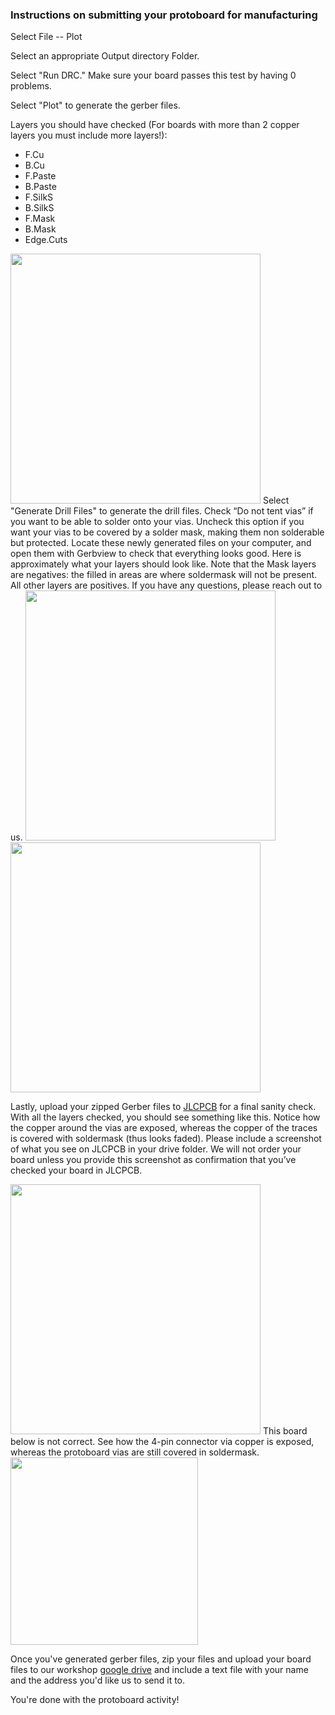 ### Instructions on submitting your protoboard for manufacturing 
Select File -- Plot

Select an appropriate Output directory Folder.


Select "Run DRC." Make sure your board passes this test by having 0 problems.


Select "Plot" to generate the gerber files.


Layers you should have checked (For boards with more than 2 copper layers you must include more layers!):
* F.Cu
* B.Cu
* F.Paste 
* B.Paste
* F.SilkS 
* B.SilkS
* F.Mask 
* B.Mask
* Edge.Cuts

<img width="400" src="../../Protoboard/Images/PlotView.png">
Select "Generate Drill Files" to generate the drill files.
Check “Do not tent vias” if you want to be able to solder onto your vias. Uncheck this option if you want your vias to be covered by a solder mask, making them non solderable but protected.
Locate these newly generated files on your computer, and open them with Gerbview to check that everything looks good. Here is approximately what your layers should look like. Note that the Mask layers are negatives: the filled in areas are where soldermask will not be present. All other layers are positives. If you have any questions, please reach out to us.


<img width="400" src="../../Protoboard/Images/FirstMasks.png">

<img width="400" src="../../Protoboard/Images/SecondMasks.png">

Lastly, upload your zipped Gerber files to [JLCPCB](https://cart.jlcpcb.com/quote) for a final sanity check. With all the layers checked, you should see something like this. Notice how the copper around the vias are exposed, whereas the copper of the traces is covered with soldermask (thus looks faded).
Please include a screenshot of what you see on JLCPCB in your drive folder. We will not order your board unless you provide this screenshot as confirmation that you’ve checked your board in JLCPCB. 

<img width="400" src="../../Protoboard/Images/CorrectSubmission.png">
This board below is not correct. See how the 4-pin connector via copper is exposed, whereas the protoboard vias are still covered in soldermask.
 
<img width="300" src="../../Protoboard/Images/IncorrectSubmission.png">

Once you've generated gerber files, zip your files and upload your board files to our workshop [google drive](https://drive.google.com/drive/u/1/folders/1LbsBaMl69bYbYopohg1WDBbWanneXvdO) and include a text file with your name and the address you'd like us to send it to.

You're done with the protoboard activity!


